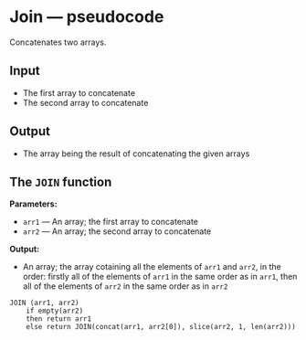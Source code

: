 # Join — pseudocode

Concatenates two arrays.

## Input

- The first array to concatenate
- The second array to concatenate

## Output

- The array being the result of concatenating the given arrays

## The `JOIN` function

**Parameters:**

- `arr1` — An array; the first array to concatenate
- `arr2` — An array; the second array to concatenate

**Output:**

- An array; the array cotaining all the elements of `arr1` and `arr2`, in the order: firstly all of the elements of `arr1` in the same order as in `arr1`, then all of the elements of `arr2` in the same order as in `arr2`

```
JOIN (arr1, arr2)
	if empty(arr2)
	then return arr1
	else return JOIN(concat(arr1, arr2[0]), slice(arr2, 1, len(arr2)))
```